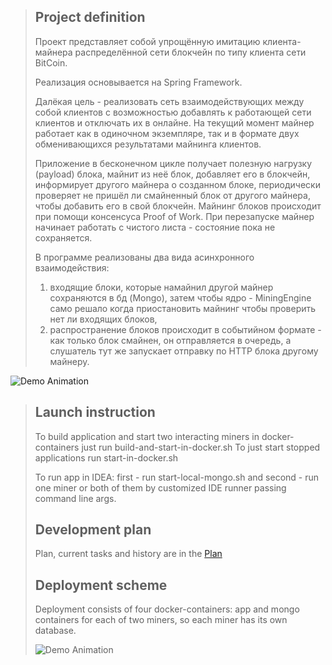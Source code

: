 > ## Project definition
> Проект представляет собой упрощённую имитацию клиента-майнера распределённой сети блокчейн по типу клиента сети BitCoin.
>
> Реализация основывается на Spring Framework.
>
> Далёкая цель - реализовать сеть взаимодействующих между собой клиентов с возможностью добавлять к работающей сети 
> клиентов и отключать их в онлайне. На текущий момент майнер работает как в одиночном экземпляре, 
> так и в формате двух обменивающихся результатами майнинга клиентов. 
>
> Приложение в бесконечном цикле получает полезную нагрузку (payload) блока, майнит из неё блок, добавляет его 
> в блокчейн, информирует другого майнера о созданном блоке, периодически проверяет не пришёл ли смайненный блок от 
> другого майнера, чтобы добавить его в свой блокчейн. Майнинг блоков происходит при помощи консенсуса Proof of Work. 
> При перезапуске майнер начинает работать с чистого листа - состояние пока не сохраняется.
>
> В программе реализованы два вида асинхронного взаимодействия: 
> 1) входящие блоки, которые намайнил другой майнер сохраняются в бд (Mongo), затем чтобы ядро - MiningEngine
> само решало когда приостановить майнинг чтобы проверить нет ли входящих блоков, 
> 2) распространение блоков происходит в событийном формате - как только блок смайнен, он отправляется в очередь, а слушатель тут же запускает отправку по HTTP блока другому майнеру.

![Demo Animation](../assets/MinerVersionOn-30-08-2020.png)

> ## Launch instruction
> To build application and start two interacting miners in docker-containers just run build-and-start-in-docker.sh
> To just start stopped applications run start-in-docker.sh
>
> To run app in IDEA: first - run start-local-mongo.sh and second - run one miner or both of them by customized IDE
> runner passing command line args. 
>
> ## Development plan
> Plan, current tasks and history are in the [Plan](Plan.md) 
>
> ## Deployment scheme
> Deployment consists of four docker-containers: app and mongo containers for each of two miners, so each miner has
> its own database.
>
> ![Demo Animation](../assets/DeploymentScheme.png)